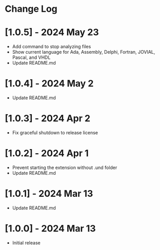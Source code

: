 # Change Log

# [1.0.5] - 2024 May 23
- Add command to stop analyzing files
- Show current language for Ada, Assembly, Delphi, Fortran, JOVIAL, Pascal, and VHDL
- Update README.md

# [1.0.4] - 2024 May 2
- Update README.md

# [1.0.3] - 2024 Apr 2
- Fix graceful shutdown to release license

# [1.0.2] - 2024 Apr 1
- Prevent starting the extension without .und folder
- Update README.md

# [1.0.1] - 2024 Mar 13
- Update README.md

# [1.0.0] - 2024 Mar 13
- Initial release
